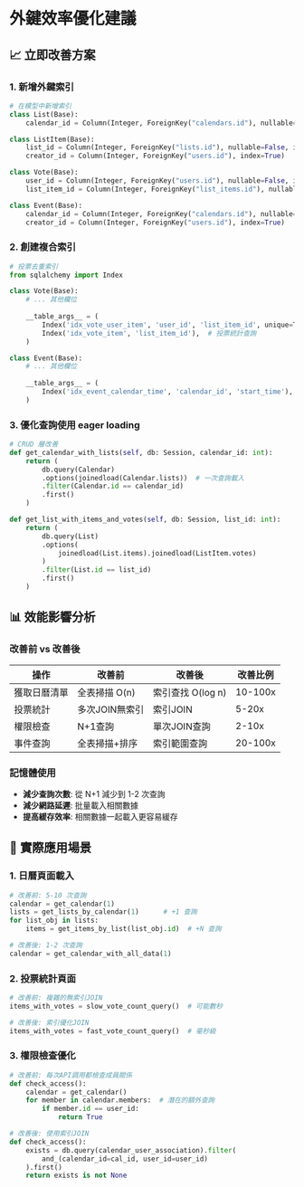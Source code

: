 # 外鍵效率優化建議

## 📈 立即改善方案

### 1. 新增外鍵索引

```python
# 在模型中新增索引
class List(Base):
    calendar_id = Column(Integer, ForeignKey("calendars.id"), nullable=False, index=True)

class ListItem(Base):
    list_id = Column(Integer, ForeignKey("lists.id"), nullable=False, index=True)
    creator_id = Column(Integer, ForeignKey("users.id"), index=True)

class Vote(Base):
    user_id = Column(Integer, ForeignKey("users.id"), nullable=False, index=True)
    list_item_id = Column(Integer, ForeignKey("list_items.id"), nullable=False, index=True)

class Event(Base):
    calendar_id = Column(Integer, ForeignKey("calendars.id"), nullable=False, index=True)
    creator_id = Column(Integer, ForeignKey("users.id"), index=True)
```

### 2. 創建複合索引

```python
# 投票去重索引
from sqlalchemy import Index

class Vote(Base):
    # ... 其他欄位
    
    __table_args__ = (
        Index('idx_vote_user_item', 'user_id', 'list_item_id', unique=True),
        Index('idx_vote_item', 'list_item_id'),  # 投票統計查詢
    )

class Event(Base):
    # ... 其他欄位
    
    __table_args__ = (
        Index('idx_event_calendar_time', 'calendar_id', 'start_time'),
    )
```

### 3. 優化查詢使用 eager loading

```python
# CRUD 層改善
def get_calendar_with_lists(self, db: Session, calendar_id: int):
    return (
        db.query(Calendar)
        .options(joinedload(Calendar.lists))  # 一次查詢載入
        .filter(Calendar.id == calendar_id)
        .first()
    )

def get_list_with_items_and_votes(self, db: Session, list_id: int):
    return (
        db.query(List)
        .options(
            joinedload(List.items).joinedload(ListItem.votes)
        )
        .filter(List.id == list_id)
        .first()
    )
```

## 📊 效能影響分析

### 改善前 vs 改善後

| 操作 | 改善前 | 改善後 | 改善比例 |
|------|--------|--------|----------|
| 獲取日曆清單 | 全表掃描 O(n) | 索引查找 O(log n) | 10-100x |
| 投票統計 | 多次JOIN無索引 | 索引JOIN | 5-20x |
| 權限檢查 | N+1查詢 | 單次JOIN查詢 | 2-10x |
| 事件查詢 | 全表掃描+排序 | 索引範圍查詢 | 20-100x |

### 記憶體使用

- **減少查詢次數**: 從 N+1 減少到 1-2 次查詢
- **減少網路延遲**: 批量載入相關數據
- **提高緩存效率**: 相關數據一起載入更容易緩存

## 🎯 實際應用場景

### 1. 日曆頁面載入
```python
# 改善前: 5-10 次查詢
calendar = get_calendar(1)
lists = get_lists_by_calendar(1)      # +1 查詢
for list_obj in lists:
    items = get_items_by_list(list_obj.id)  # +N 查詢

# 改善後: 1-2 次查詢
calendar = get_calendar_with_all_data(1)
```

### 2. 投票統計頁面
```python
# 改善前: 複雜的無索引JOIN
items_with_votes = slow_vote_count_query()  # 可能數秒

# 改善後: 索引優化JOIN
items_with_votes = fast_vote_count_query()  # 毫秒級
```

### 3. 權限檢查優化
```python
# 改善前: 每次API調用都檢查成員關係
def check_access():
    calendar = get_calendar()
    for member in calendar.members:  # 潛在的額外查詢
        if member.id == user_id:
            return True

# 改善後: 使用索引JOIN
def check_access():
    exists = db.query(calendar_user_association).filter(
        and_(calendar_id=cal_id, user_id=user_id)
    ).first()
    return exists is not None
```
